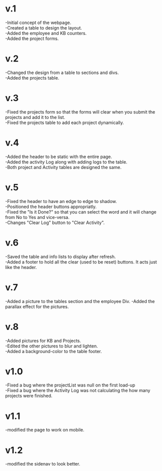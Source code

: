 # v.1
-Initial concept of the webpage. <br>
-Created a table to design the layout. <br>
-Added the employee and KB counters. <br>
-Added the project forms. 

# v.2
-Changed the design from a table to sections and divs. <br>
-Added the projects table.

# v.3
-Fixed the projects form so that the forms will clear when you submit the projects and add it to the list. <br>
-Fixed the projects table to add each project dynamically.

# v.4
-Added the header to be static with the entire page. <br>
-Added the activity Log along with adding logs to the table. <br>
-Both project and Activity tables are designed the same.

# v.5
-Fixed the header to have an edge to edge to shadow. <br>
-Positioned the header buttons appropriatly. <br>
-Fixed the "Is it Done?" so that you can select the word and it will change from No to Yes and vice-versa. <br>
-Changes "Clear Log" button to "Clear Activity".

# v.6
-Saved the table and info lists to display after refresh. <br>
-Added a footer to hold all the clear (used to be reset) buttons. It acts just like the header.

# v.7
-Added a picture to the tables section and the employee Div.
-Added the parallax effect for the pictures.

# v.8
-Added pictures for KB and Projects. <br>
-Edited the other pictures to blur and lighten. <br>
-Added a background-color to the table footer.

# v1.0
-Fixed a bug where the projectList was null on the first load-up <br>
-Fixed a bug where the Activity Log was not calculating the how many projects were finished.

# v1.1
-modified the page to work on mobile.

# v1.2
-modified the sidenav to look better.